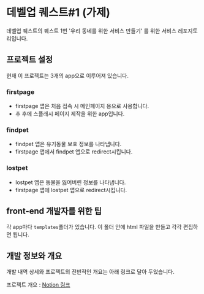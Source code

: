 # 데벨업 퀘스트#1 (가제)

데벨업 퀘스트의 퀘스트 1번 '우리 동네를 위한 서비스 만들기' 를 위한 서비스 레포지토리입니다.

## 프로젝트 설정

현재 이 프로젝트는 3개의 app으로 이루어져 있습니다.

### firstpage

- firstpage 앱은 처음 접속 시 메인페이지 용으로 사용합니다.
- 추 후에 스플래시 페이지 제작을 위한 app입니다.

### findpet

- findpet 앱은 유기동물 보호 정보를 나타냅니다.
- firstpage 앱에서 findpet 앱으로 redirect시킵니다.

### lostpet

- lostpet 앱은 동물을 잃어버린 정보를 나타냅니다.
- firstpage 앱에 lostpet 앱으로 redirect시킵니다.


## front-end 개발자를 위한 팁

각 app마다 `templates`폴더가 있습니다. 이 폴더 안에 html 파일을 만들고 각각 편집하면 됩니다.

## 개발 정보와 개요

개발 내역 상세와 프로젝트의 전반적인 개요는 아래 링크로 달아 두었습니다.

프로젝트 개요 : [Notion 링크](https://www.notion.so/ymgym/DQ1-2-3369c7f6507e4db2aaeaf3158013e97f)